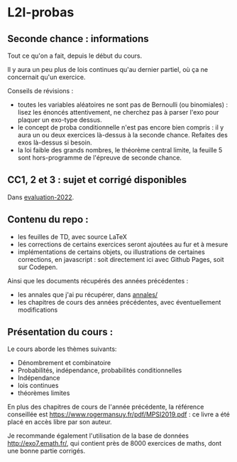 L2I-probas
==========

Seconde chance : informations
---

Tout ce qu'on a fait, depuis le début du cours.

Il y aura un peu plus de lois continues qu'au dernier partiel, où ça ne concernait qu'un exercice.

Conseils de révisions : 
- toutes les variables aléatoires ne sont pas de Bernoulli (ou binomiales) : lisez les énoncés attentivement, ne cherchez pas à parser l'exo pour plaquer un exo-type dessus.
- le concept de proba conditionnelle n'est pas encore bien compris : il y aura un ou deux exercices là-dessus à la seconde chance. Refaites des exos là-dessus si besoin.
- la loi faible des grands nombres, le théorème central limite, la feuille 5 sont hors-programme de l'épreuve de seconde chance.


CC1, 2 et 3 : sujet et corrigé disponibles
---

Dans [evaluation-2022](https://github.com/dmegy/L2I-probas/tree/main/evaluations-2022).



Contenu du repo :
-----

- les feuilles de TD, avec source LaTeX
- les corrections de certains exercices seront ajoutées au fur et à mesure
- implémentations de certains objets, ou illustrations de certaines corrections, en javascript : soit directement ici avec Github Pages, soit sur Codepen.

Ainsi que les documents récupérés des années précédentes :

- les annales que j'ai pu récupérer, dans [annales/](https://github.com/dmegy/L2I-probas/tree/main/annales)
- les chapitres de cours des années précédentes, avec éventuellement modifications

Présentation du cours :
-----

Le cours aborde les thèmes suivants:

- Dénombrement et combinatoire
- Probabilités, indépendance, probabilités conditionnelles
- Indépendance
- lois continues
- théorèmes limites

En plus des chapitres de cours de l'année précédente, la référence conseillée est https://www.rogermansuy.fr/pdf/MPSI2019.pdf : ce livre a été placé en accès libre par son auteur.

Je recommande également l'utilisation de la base de données http://exo7.emath.fr/, qui contient près de 8000 exercices de maths, dont une bonne partie corrigés.


